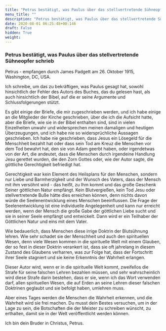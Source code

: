 ```yaml
---
title: "Petrus bestätigt, was Paulus über das stellvertretende Sühneopfer schrieb"
menu_title: ""
description: "Petrus bestätigt, was Paulus über das stellvertretende Sühneopfer schrieb"
date: 2020-08-01 06:25:48+00:146
draft: False
hidden: True
weight:
---
```

### Petrus bestätigt, was Paulus über das stellvertretende Sühneopfer schrieb

Petrus - empfangen durch James Padgett am 26. Oktober 1915, Washington, DC, USA.

Ich schreibe, um das zu bekräftigen, was Paulus gesagt hat, sowohl hinsichtlich der Fehler des Autors des Buches, das du gelesen hast, als auch hinsichtlich der Bibel, auf die er seine Argumente und Schlussfolgerungen stützt.

Es gibt einige der Briefe, die mir zugeschrieben werden, und ich habe einige an die Mitglieder der Kirche geschrieben, über die ich die Aufsicht hatte, aber die Briefe, wie sie in der Bibel enthalten sind, sind in vielen Einzelheiten unwahr und widersprechen meinen damaligen und heutigen Überzeugungen, und ich habe nie so widersprüchliche Aussagen geschrieben. Ich habe nie geschrieben, dass Jesus ein Lösegeld für die Menschheit bezahlt hat oder dass sein Tod am Kreuz die Menschen vor dem Tod bewahrt hat, den sie von Adam geerbt haben, oder irgendetwas von der Art, die andeutet, dass die Menschen durch irgendeine Handlung Jesu gerettet wurden, die den Zorn Gottes oder, wie der Autor sagte, die göttliche Gerechtigkeit befriedigt hat.

Gerechtigkeit war kein Element des Heilsplans für den Menschen, sondern nur Liebe und Barmherzigkeit und der Wunsch des Vaters, dass der Mensch mit ihm versöhnt wird - das heißt, zu Ihm kommt und das große Geschenk Seiner göttlichen Natur empfängt. Kein Blutvergießen, kein Tod Jesu oder stellvertretende Buße hätte dies erreichen können, denn nichts davon würde die Seelenentwicklung eines Menschen beeinflussen. Die Frage der Seelenentwicklung ist eine individuelle Angelegenheit und kann nur erreicht werden, wenn der Mensch die große Gabe der göttlichen Liebe sucht und sie in seiner Seele empfängt und entwickelt. Dann wird er ein Teilhaber der Göttlichen Natur und eins mit dem Vater.

Wie bedauerlich, dass Menschen diese irrige Doktrin der Blutsühnung lehren. Wie sehr schadet sie der Menschheit und auch den spirituellen Wesen, denn viele Wesen kommen in die spirituelle Welt mit einem Glauben, der so fest in dieser Doktrin verankert ist, dass sie oft jahrelang in diesem Zustand des Glaubens verharren, was zur Folge hat, dass der Fortschritt ihrer Seele stagniert und sie keine Erkenntnis der Wahrheit erlangen.

Dieser Autor wird, wenn er in die spirituelle Welt kommt, zweifellos die Strafe für seine falschen Lehren bezahlen müssen, und sehr wahrscheinlich wird diese Strafe darin bestehen, dass er sie, wenn ich das Wort verwenden darf, allen spirituellen Wesen, die auf Erden an seine Lehren dieser falschen Doktrinen geglaubt und sie befolgt haben, umlehren muss.

Aber eines Tages werden die Menschen die Wahrheit erkennen, und die Wahrheit wird sie frei machen. Du musst dein Bestes versuchen, um in der Lage zu sein, die Botschaften die der Meister zu schreiben wünscht, zu erthalten, damit sie in der Welt veröffentlicht werden können.

Ich bin dein Bruder in Christus, Petrus.
